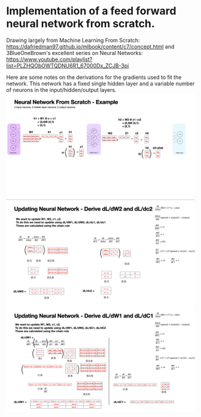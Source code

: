 # Implementation of a feed forward neural network from scratch.
Drawing largely from Machine Learning From Scratch:
https://dafriedman97.github.io/mlbook/content/c7/concept.html
and 3BlueOneBrown's excellent series on Neural Networks:
https://www.youtube.com/playlist?list=PLZHQObOWTQDNU6R1_67000Dx_ZCJB-3pi

Here are some notes on the derivations for the gradients used to fit the network. This network has a fixed single hidden layer and a variable number of neurons in the input/hidden/output layers.
![alt text](https://github.com/Trevor16gordon/ff_neural_network_from_scratch/blob/main/images/ffnn_overview.png)
![alt text](https://github.com/Trevor16gordon/ff_neural_network_from_scratch/blob/main/images/ffnn_derive_1.png)
![alt text](https://github.com/Trevor16gordon/ff_neural_network_from_scratch/blob/main/images/ffnn_derive_2.png)
